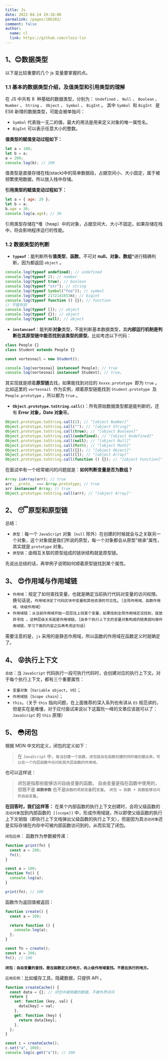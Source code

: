 ```yaml
---
title: Js
date: 2022-04-24 19:18:06
permalink: /pages/10b382/
comment: false
author: 
  name: cl
  link: https://github.com/clozz-lin
---
```


## 1、:blush:数据类型
以下是比较重要的几个 js 变量要掌握的点。
### 1.1 基本的数据类型介绍，及值类型和引用类型的理解
在 JS 中共有 8  种基础的数据类型，分别为： `Undefined` 、 `Null` 、 `Boolean` 、 `Number` 、 `String` 、 `Object` 、 `Symbol` 、 `BigInt` 。
其中 `Symbol`  和 `BigInt ` 是 ES6 新增的数据类型，可能会被单独问：

+ `Symbol` 代表独一无二的值，最大的用法是用来定义对象的唯一属性名。
+ `BigInt` 可以表示任意大小的整数。

**值类型的赋值变动过程如下：**
```javascript
let a = 100;
let b = a;
a = 200;
console.log(b); // 100
```
值类型是直接存储在栈(stack)中的简单数据段，占据空间小、大小固定，属于被频繁使用数据，所以放入栈中存储。

**引用类型的赋值变动过程如下：**
```javascript
let a = { age: 20 };
let b = a;
b.age = 30;
console.log(a.age); // 30
```
引用类型存储在*堆（heap）中的对象，占据空间大、大小不固定。如果存储在栈中，将会影响程序运行的性能。

### 1.2 数据类型的判断
+ **`typeof`**：能判断所有**值类型**，**函数**。不可对 **null、对象、数组***进行精确判断，因为都返回 `object` 。
```javascript
console.log(typeof undefined); // undefined
console.log(typeof 2); // number
console.log(typeof true); // boolean
console.log(typeof "str"); // string
console.log(typeof Symbol("foo")); // symbol
console.log(typeof 2172141653n); // bigint
console.log(typeof function () {}); // function
// 不能判别
console.log(typeof []); // object
console.log(typeof {}); // object
console.log(typeof null); // object
```
+ **`instanceof`**：能判断**对象**类型，不能判断基本数据类型，其**内部运行机制是判断在其原型链中能否找到该类型的原型**。比如考虑以下代码：
```javascript
class People {}
class Student extends People {}

const vortesnail = new Student();

console.log(vortesnail instanceof People); // true
console.log(vortesnail instanceof Student); // true。
```
其实现就是顺着**原型链**去找，如果能找到对应的 `Xxxxx.prototype`  即为 `true` 。比如这里的 `vortesnail`  作为实例，顺着原型链能找到 `Student.prototype`  及 `People.prototype` ，所以都为 `true` 。

+ **`Object.prototype.toString.call()`**：所有原始数据类型都是能判断的，还有 **Error 对象，Date 对象**等。
 ```javascript
Object.prototype.toString.call(2); // "[object Number]"
Object.prototype.toString.call(""); // "[object String]"
Object.prototype.toString.call(true); // "[object Boolean]"
Object.prototype.toString.call(undefined); // "[object Undefined]"
Object.prototype.toString.call(null); // "[object Null]"
Object.prototype.toString.call(Math); // "[object Math]"
Object.prototype.toString.call({}); // "[object Object]"
Object.prototype.toString.call([]); // "[object Array]"
Object.prototype.toString.call(function () {}); // "[object Function]"
```
在面试中有一个经常被问的问题就是：**如何判断变量是否为数组？**
```javascript
Array.isArray(arr); // true
arr.__proto__ === Array.prototype; // true
arr instanceof Array; // true
Object.prototype.toString.call(arr); // "[object Array]"
```

## 2、 :sleeping:原型和原型链
总结：

+ `原型`：每一个 `JavaScript` 对象（`null` 除外）在创建的时候就会与之关联另一个对象，这个对象就是我们所说的原型，每一个对象都会从原型"继承"属性，其实就是 `prototype` 对象。
+ `原型链`：由相互关联的原型组成的链状结构就是原型链。

先说出总结的话，再举例子说明如何顺着原型链找到某个属性。
## 3、 :heart_eyes:作用域与作用域链
+ `作用域`：规定了如何查找变量，也就是确定当前执行代码对变量的访问权限。换句话说，`作用域决定了代码区块中变量和其他资源的可见性`。（`全局作用域、函数作用域、块级作用域`）
+ `作用域链`：`从当前作用域开始一层层往上找某个变量，如果找到全局作用域还没找到，就放弃寻找 。这种层级关系就是作用域链。`（`由多个执行上下文的变量对象构成的链表就叫做作用域链，学习下面的内容之后再考虑这句话`）

需要注意的是，`js` 采用的是静态作用域，所以函数的作用域在函数定义时就确定了。
## 4、 :stuck_out_tongue_closed_eyes:执行上下文
`总结`：当 `JavaScript` 代码执行一段可执行代码时，会创建对应的执行上下文。对于每个执行上下文，都有三个重要属性：

+ `变量对象`（`Variable object`，`VO`）；
+ `作用域链`（`Scope chain`）；
+ `this`。（关于 `this` 指向问题，在上面推荐的深入系列也有讲从 `ES` 规范讲的，但是实在是难懂，对于应付面试来说以下这篇阮一峰的文章应该就可以了：`JavaScript` 的 `this` 原理）

## 5、 :flushed:闭包
根据 MDN 中文的定义，闭包的定义如下：
> 在 `JavaScript` 中，`每当创建一个函数，闭包就会在函数创建的同时被创建出来。可以在一个内层函数中访问到其外层函数的作用域。`

也可以这样说：
> 闭包是指那些能够访问自由变量的函数。 自由变量是指在函数中使用的，但既不是 **`函数参数`** 也不是`函数的局部变量`的`变量`。 `闭包 = 函数 + 函数能够访问的自由变量`。

**在回答时，我们这样答：**
在某个内部函数的执行上下文创建时，会将父级函数的`活动对象`加到内部函数的` [[scope]]` 中，形成作用域链，所以即使父级函数的执行上下文销毁（即执行上下文栈弹出父级函数的执行上下文），但是因为其`活动对象`还是实际存储在内存中可被内部函数访问到的，从而实现了闭包。

`闭包应用`： 函数作为参数被传递：
```javascript
function print(fn) {
  const a = 200;
  fn();
}

const a = 100;
function fn() {
  console.log(a);
}

print(fn); // 100
```
函数作为返回值被返回：
```javascript
function create() {
  const a = 100;

  return function () {
    console.log(a);
  };
}

const fn = create();
const a = 200;
fn(); // 100
```
**`闭包：自由变量的查找，是在函数定义的地方，向上级作用域查找。不是在执行的地方。`**

`应用实例`：比如缓存工具，隐藏数据，只提供 API 。
```javascript
function createCache() {
  const data = {}; // 闭包中被隐藏的数据，不被外界访问
  return {
    set: function (key, val) {
      data[key] = val;
    },
    get: function (key) {
      return data[key];
    },
  };
}

const c = createCache();
c.set("a", 100);
console.log(c.get("a")); // 100
```

## 